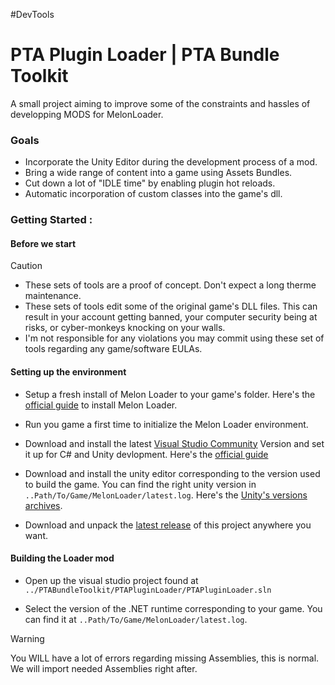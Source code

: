 
 #DevTools
# PTA Plugin Loader | PTA Bundle Toolkit

A small project aiming to improve some of the constraints and hassles of developping MODS for MelonLoader.


### Goals

- Incorporate the Unity Editor during the development process of a mod.
- Bring a wide range of content into a game using Assets Bundles.
- Cut down a lot of "IDLE time" by enabling plugin hot reloads.
- Automatic incorporation of custom classes into the game's dll.

### Getting Started :

#### Before we start
> [!CAUTION]
>
> - These sets of tools are a proof of concept. Don't expect a long therme maintenance.
> - These sets of tools edit some of the original game's DLL files. This can result in your account getting banned, your computer security being at risks, or cyber-monkeys knocking on your walls. 
> - I'm not responsible for any violations you may commit using these set of tools regarding any game/software EULAs.

#### Setting up the environment
- Setup a fresh install of Melon Loader to your game's folder. Here's the [official guide](https://melonwiki.xyz/#/?id=requirements) to install Melon Loader.

- Run you game a first time to initialize the Melon Loader environment.

- Download and install the latest [Visual Studio Community](https://visualstudio.microsoft.com/vs/community/) Version and set it up for C# and Unity devlopment. Here's the [official guide](https://learn.microsoft.com/en-us/visualstudio/gamedev/unity/get-started/getting-started-with-visual-studio-tools-for-unity)

- Download and install the unity editor corresponding to the version used to build the game. You can find the right unity version in `..Path/To/Game/MelonLoader/latest.log`. Here's the [Unity's versions archives](https://unity.com/releases/editor/archive).

- Download and unpack the [latest release](https://github.com/PTac-h/PTABundleToolkit/releases) of this project anywhere you want.

#### Building the Loader mod
- Open up the visual studio project found at `../PTABundleToolkit/PTAPluginLoader/PTAPluginLoader.sln`

- Select the version of the .NET runtime corresponding to your game. You can find it at `..Path/To/Game/MelonLoader/latest.log`.

> [!WARNING]
> You WILL have a lot of errors regarding missing Assemblies, this is normal.
> We will import needed Assemblies right after.
